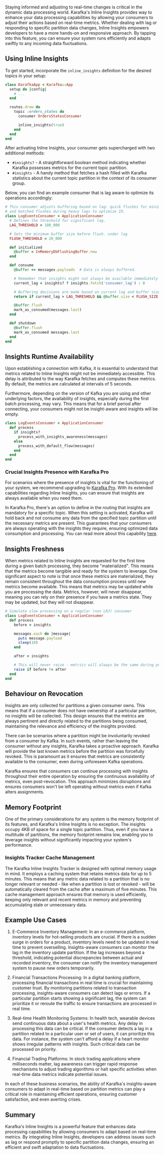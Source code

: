 Staying informed and adjusting to real-time changes is critical in the dynamic data processing world. Karafka's Inline Insights provides way to enhance your data processing capabilities by allowing your consumers to adjust their actions based on real-time metrics. Whether dealing with lag or responding to specific partition data changes, Inline Insights empowers developers to have a more hands-on and responsive approach. By tapping into this feature, you can ensure your system runs efficiently and adapts swiftly to any incoming data fluctuations.

## Using Inline Insights

To get started, incorporate the `inline_insights` definition for the desired topics in your setup:

```ruby
class KarafkaApp < Karafka::App
  setup do |config|
    # ...
  end

  routes.draw do
    topic :orders_states do
      consumer OrdersStatesConsumer

      inline_insights(true)
    end
  end
end
```

After activating Inline Insights, your consumer gets supercharged with two additional methods:

- `#insights?` - A straightforward boolean method indicating whether Karafka possesses metrics for the current topic partition.
- `#insights` - A handy method that fetches a hash filled with Karafka statistics about the current topic partition in the context of its consumer group.


Below, you can find an example consumer that is lag aware to optimize its operations accordingly:


```ruby
# This consumer adjusts buffering based on lag: quick flushes for minimal lags
# and batched flushes during heavy lags to optimize IO.
class LogEventsConsumer < ApplicationConsumer
  # Defines the threshold for significant lag.
  LAG_THRESHOLD = 100_000

  # Sets the minimum buffer size before flush. under lag
  FLUSH_THRESHOLD = 20_000

  def initialized
    @buffer = InMemoryDbFlushingBuffer.new
  end

  def consume
    @buffer << messages.payloads  # Data is always buffered.

    # Remember that insights might not always be available immediately after consumer initiation.
    current_lag = insights? ? insights.fetch('consumer_lag') : 0

    # Buffering decisions are made based on current lag and buffer size.
    return if current_lag > LAG_THRESHOLD && @buffer.size < FLUSH_SIZE

    @buffer.flush 
    mark_as_consumed(messages.last)
  end

  def shutdown
    @buffer.flush
    mark_as_consumed messages.last
  end
end
```

## Insights Runtime Availability

Upon establishing a connection with Kafka, it is essential to understand that metrics related to Inline Insights might not be immediately accessible. This delay is attributed to the way Karafka fetches and computes these metrics. By default, the metrics are calculated at intervals of 5 seconds.

Furthermore, depending on the version of Kafka you are using and other underlying factors, the availability of insights, especially during the first batch processing, may vary. This means that for a brief period after connecting, your consumers might not be insight-aware and insights will be empty.

```ruby
class LogEventsConsumer < ApplicationConsumer
  def process
    if insights?
      process_with_insights_awareness(messages)
    else
      process_with_default_flow(messages)
    end
  end
end
```

### Crucial Insights Presence with Karafka Pro

For scenarios where the presence of insights is vital for the functioning of your system, we recommend upgrading to [Karafka Pro](https://karafka.io/#become-pro). With its extended capabilities regarding Inline Insights, you can ensure that insights are always available when you need them.

In Karafka Pro, there's an option to define in the routing that insights are mandatory for a specific topic. When this setting is activated, Karafka will hold back and not consume any data from the specified topic partition until the necessary metrics are present. This guarantees that your consumers are always operating with the insights they require, ensuring optimized data consumption and processing. You can read more about this capability [here](https://karafka.io/docs/Pro-Enhanced-Inline-Insights).

## Insights Freshness

When metrics related to Inline Insights are requested for the first time during a given batch processing, they become "materialized". This means that the metrics become tangible and ready for the system to leverage. One significant aspect to note is that once these metrics are materialized, they remain consistent throughout the data consumption process until new metrics become available. This means that metrics may be updated while you are processing the data. Metrics, however, will never disappear, meaning you can rely on their presence if you have a metrics state. They may be updated, but they will not disappear.

```ruby
# Simulate slow processing on a regular (non LRJ) consumer
class LogEventsConsumer < ApplicationConsumer
  def process
    before = insights

    messages.each do |message|
      puts message.payload
      sleep(10)
    end

    after = insights

    # This will never raise - metrics will always be the same during processing
    raise if before != after
  end
end
```

## Behaviour on Revocation

Insights are only collected for partitions a given consumer owns. This means that if a consumer does not have ownership of a particular partition, no insights will be collected. This design ensures that the metrics are always pertinent and directly related to the partitions being consumed, maintaining the relevance and efficiency of the insights provided.

There can be scenarios where a partition might be involuntarily revoked from a consumer by Kafka. In such events, rather than leaving the consumer without any insights, Karafka takes a proactive approach. Karafka will provide the last known metrics before the partition was forcefully revoked. This is paramount as it ensures that metrics are consistently available to the consumer, even during unforeseen Kafka operations.

Karafka ensures that consumers can continue processing with insights throughout their entire operation by ensuring the continuous availability of metrics, even post-revocation. This approach minimizes disruptions and ensures consumers won't be left operating without metrics even if Kafka alters assignments.

## Memory Footprint

One of the primary considerations for any system is the memory footprint of its features, and Karafka's Inline Insights is no exception. The insights occupy 4KB of space for a single topic partition. Thus, even if you have a multitude of partitions, the memory footprint remains low, enabling you to leverage insights without significantly impacting your system's performance.

### Insights Tracker Cache Management

The Karafka Inline Insights Tracker is designed with optimal memory usage in mind. It employs a caching system that retains metrics data for up to 5 minutes. This means that any metric data related to a partition that is no longer relevant or needed - like when a partition is lost or revoked - will be automatically cleared from the cache after a maximum of five minutes. This cache management approach ensures that memory is used efficiently, keeping only relevant and recent metrics in memory and preventing accumulating stale or unnecessary data.

## Example Use Cases

1. E-Commerce Inventory Management: In an e-commerce platform, inventory levels for hot-selling products are crucial. If there is a sudden surge in orders for a product, inventory levels need to be updated in real time to prevent overselling. Insights-aware consumers can monitor the lag in the inventory update partition. If the lag increases beyond a threshold, indicating potential discrepancies between actual and recorded inventory, the consumer can notify the inventory management system to pause new orders temporarily.

2. Financial Transactions Processing: In a digital banking platform, processing financial transactions in real time is crucial for maintaining customer trust. By monitoring partitions related to transaction processing, insights-aware consumers can detect lags or errors. If a particular partition starts showing a significant lag, the system can prioritize it or reroute the traffic to ensure transactions are processed in real time.

3. Real-time Health Monitoring Systems: In health tech, wearable devices send continuous data about a user's health metrics. Any delay in processing this data can be critical. If the consumer detects a lag in a partition related to a particular user or set of users, it can prioritize this data. For instance, the system can't afford a delay if a heart monitor shows irregular patterns with insights. Such critical data can be processed on priority.

4. Financial Trading Platforms: In stock trading applications where milliseconds matter, lag awareness can trigger rapid response mechanisms to adjust trading algorithms or halt specific activities when real-time data metrics indicate potential issues.

In each of these business scenarios, the ability of Karafka's insights-aware consumers to adapt in real-time based on partition metrics can play a critical role in maintaining efficient operations, ensuring customer satisfaction, and even averting crises.

## Summary

Karafka's Inline Insights is a powerful feature that enhances data processing capabilities by allowing consumers to adapt based on real-time metrics. By integrating Inline Insights, developers can address issues such as lag or respond promptly to specific partition data changes, ensuring an efficient and swift adaptation to data fluctuations.
